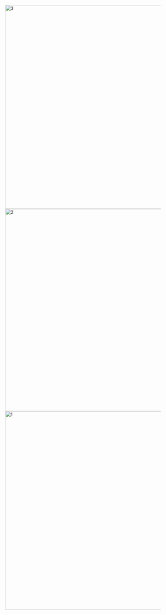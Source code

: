 
<img width="1258" height="657" alt="3" src="https://github.com/user-attachments/assets/6c601663-2890-4aae-9cce-18ceeef3ac52" />


<img width="1264" height="652" alt="2" src="https://github.com/user-attachments/assets/b6507c20-267e-4ee8-a601-d4cb642c15e2" />


<img width="1248" height="640" alt="1" src="https://github.com/user-attachments/assets/3b8306f5-afae-4248-b525-56799986efb9" />










